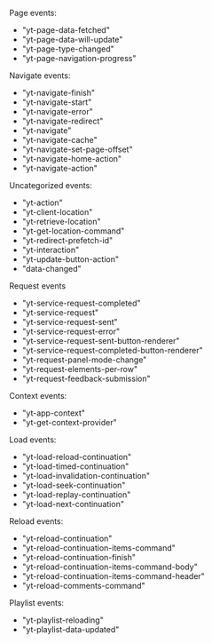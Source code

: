 Page events:
 - "yt-page-data-fetched"
 - "yt-page-data-will-update"
 - "yt-page-type-changed"
 - "yt-page-navigation-progress"

Navigate events:
 - "yt-navigate-finish"
 - "yt-navigate-start"
 - "yt-navigate-error"
 - "yt-navigate-redirect"
 - "yt-navigate"
 - "yt-navigate-cache"
 - "yt-navigate-set-page-offset"
 - "yt-navigate-home-action"
 - "yt-navigate-action"

Uncategorized events:
 - "yt-action"
 - "yt-client-location"
 - "yt-retrieve-location"
 - "yt-get-location-command"
 - "yt-redirect-prefetch-id"
 - "yt-interaction"
 - "yt-update-button-action"
 - "data-changed"

Request events
 - "yt-service-request-completed"
 - "yt-service-request"
 - "yt-service-request-sent"
 - "yt-service-request-error"
 - "yt-service-request-sent-button-renderer"
 - "yt-service-request-completed-button-renderer"
 - "yt-request-panel-mode-change"
 - "yt-request-elements-per-row"
 - "yt-request-feedback-submission"

Context events:
 - "yt-app-context"
 - "yt-get-context-provider"

Load events:
 - "yt-load-reload-continuation"
 - "yt-load-timed-continuation"
 - "yt-load-invalidation-continuation"
 - "yt-load-seek-continuation"
 - "yt-load-replay-continuation"
 - "yt-load-next-continuation"

Reload events:
 - "yt-reload-continuation"
 - "yt-reload-continuation-items-command"
 - "yt-reload-continuation-finish"
 - "yt-reload-continuation-items-command-body"
 - "yt-reload-continuation-items-command-header"
 - "yt-reload-comments-command"

Playlist events:
 - "yt-playlist-reloading"
 - "yt-playlist-data-updated"